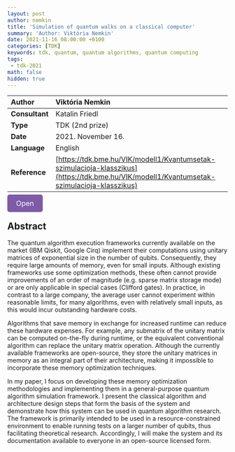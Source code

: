 ```yaml
---
layout: post
author: nemkin
title: 'Simulation of quantum walks on a classical computer'
summary: 'Author: Viktória Nemkin'
date: 2021-11-16 08:00:00 +0100
categories: [TDK]
keywords: tdk, quantum, quantum algorithms, quantum computing
tags:
 - tdk-2021
math: false
hidden: true
---
```


| **Author** | Viktória Nemkin |
| :- | :- |
| **Consultant** | Katalin Friedl |
| **Type** | TDK (2nd prize) |
| **Date** | 2021. November 16. |
| **Language** | English |
| **Reference** | [https://tdk.bme.hu/VIK/modell1/Kvantumsetak-szimulacioja-klasszikus](https://tdk.bme.hu/VIK/modell1/Kvantumsetak-szimulacioja-klasszikus) |

<a
  href="https://quszit.github.io/thesises/viktoria-nemkin-2022-11-17-tdk-optimizing-memory-usage-in-quantum-algorithm-simulation.pdf"
  style="
    background-color: #7D5BA6;
    padding: 10px 20px;
    border: none;
    border-radius: 5px;
    outline: none;
    color: white;
    font-size: 16px;
    text-decoration: none;
    cursor: pointer;
    transition: background-color 0.3s ease;"
    onmouseover="this.style.backgroundColor='#6D4A94'"
    onmouseout="this.style.backgroundColor='#7D5BA6'"
    onmousedown="this.style.backgroundColor='#5C3A82'"
    onmouseup="this.style.backgroundColor='#7D5BA6'"
    >Open</a>

## Abstract

The quantum algorithm execution frameworks currently available on the market (IBM Qiskit, Google Cirq) implement their computations using unitary matrices of exponential size in the number of qubits. Consequently, they require large amounts of memory, even for small inputs. Although existing frameworks use some optimization methods, these often cannot provide improvements of an order of magnitude (e.g. sparse matrix storage mode) or are only applicable in special cases (Clifford gates). In practice, in contrast to a large company, the average user cannot experiment within reasonable limits, for many algorithms, even with relatively small inputs, as this would incur outstanding hardware costs.

Algorithms that save memory in exchange for increased runtime can reduce these hardware expenses. For example, any submatrix of the unitary matrix can be computed on-the-fly during runtime, or the equivalent conventional algorithm can replace the unitary matrix operation. Although the currently available frameworks are open-source, they store the unitary matrices in memory as an integral part of their architecture, making it impossible to incorporate these memory optimization techniques.

In my paper, I focus on developing these memory optimization methodologies and implementing them in a general-purpose quantum algorithm simulation framework. I present the classical algorithm and architecture design steps that form the basis of the system and demonstrate how this system can be used in quantum algorithm research. The framework is primarily intended to be used in a resource-constrained environment to enable running tests on a larger number of qubits, thus facilitating theoretical research. Accordingly, I will make the system and its documentation available to everyone in an open-source licensed form.
